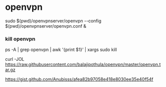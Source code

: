 # openvpn

sudo $(pwd)/openvpnserver/openvpn --config $(pwd)/openvpnserver/openvpn.conf &  

### kill openvpn
ps -A | grep openvpn | awk '{print $1}' | xargs sudo kill

curl -JOL https://raw.githubusercontent.com/balajipothula/openvpn/master/openvpn.tar.gz  

https://gist.github.com/Anubisss/afea82b97058e418e8030ee35e40f54f  
